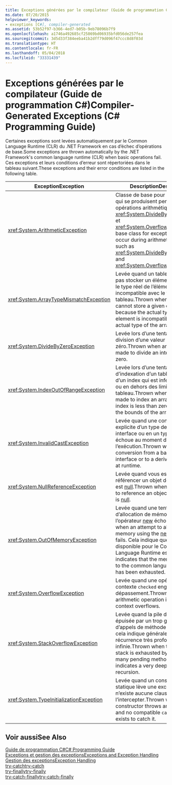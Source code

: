 ```yaml
---
title: Exceptions générées par le compilateur (Guide de programmation C#)
ms.date: 07/20/2015
helpviewer_keywords:
- exceptions [C#], compiler-generated
ms.assetid: 53b52f97-b366-4ed7-b05b-9eb78096b7f9
ms.openlocfilehash: a1746a492685cf25869bd06935bfd056de257fea
ms.sourcegitcommit: 3d5d33f384eeba41b2dff79d096f47ccc8d8f03d
ms.translationtype: HT
ms.contentlocale: fr-FR
ms.lasthandoff: 05/04/2018
ms.locfileid: "33331439"
---
```

# <a name="compiler-generated-exceptions-c-programming-guide"></a><span data-ttu-id="c4abb-102">Exceptions générées par le compilateur (Guide de programmation C#)</span><span class="sxs-lookup"><span data-stu-id="c4abb-102">Compiler-Generated Exceptions (C# Programming Guide)</span></span>
<span data-ttu-id="c4abb-103">Certaines exceptions sont levées automatiquement par le Common Language Runtime (CLR) du .NET Framework en cas d’échec d’opérations de base.</span><span class="sxs-lookup"><span data-stu-id="c4abb-103">Some exceptions are thrown automatically by the .NET Framework's common language runtime (CLR) when basic operations fail.</span></span> <span data-ttu-id="c4abb-104">Ces exceptions et leurs conditions d’erreur sont répertoriées dans le tableau suivant.</span><span class="sxs-lookup"><span data-stu-id="c4abb-104">These exceptions and their error conditions are listed in the following table.</span></span>  
  
|<span data-ttu-id="c4abb-105">Exception</span><span class="sxs-lookup"><span data-stu-id="c4abb-105">Exception</span></span>|<span data-ttu-id="c4abb-106">Description</span><span class="sxs-lookup"><span data-stu-id="c4abb-106">Description</span></span>|  
|---------------|-----------------|  
|<xref:System.ArithmeticException>|<span data-ttu-id="c4abb-107">Classe de base pour les exceptions qui se produisent pendant des opérations arithmétiques, telles que <xref:System.DivideByZeroException> et <xref:System.OverflowException>.</span><span class="sxs-lookup"><span data-stu-id="c4abb-107">A base class for exceptions that occur during arithmetic operations, such as <xref:System.DivideByZeroException> and <xref:System.OverflowException>.</span></span>|  
|<xref:System.ArrayTypeMismatchException>|<span data-ttu-id="c4abb-108">Levée quand un tableau ne peut pas stocker un élément donné, car le type réel de l’élément est incompatible avec le type réel du tableau.</span><span class="sxs-lookup"><span data-stu-id="c4abb-108">Thrown when an array cannot store a given element because the actual type of the element is incompatible with the actual type of the array.</span></span>|  
|<xref:System.DivideByZeroException>|<span data-ttu-id="c4abb-109">Levée lors d’une tentative de division d’une valeur intégrale par zéro.</span><span class="sxs-lookup"><span data-stu-id="c4abb-109">Thrown when an attempt is made to divide an integral value by zero.</span></span>|  
|<xref:System.IndexOutOfRangeException>|<span data-ttu-id="c4abb-110">Levée lors d’une tentative d’indexation d’un tableau à l’aide d’un index qui est inférieur à zéro ou en dehors des limites du tableau.</span><span class="sxs-lookup"><span data-stu-id="c4abb-110">Thrown when an attempt is made to index an array when the index is less than zero or outside the bounds of the array.</span></span>|  
|<xref:System.InvalidCastException>|<span data-ttu-id="c4abb-111">Levée quand une conversion explicite d’un type de base en interface ou en un type dérivé échoue au moment de l’exécution.</span><span class="sxs-lookup"><span data-stu-id="c4abb-111">Thrown when an explicit conversion from a base type to an interface or to a derived type fails at runtime.</span></span>|  
|<xref:System.NullReferenceException>|<span data-ttu-id="c4abb-112">Levée quand vous essayez de référencer un objet dont la valeur est [null](../../../csharp/language-reference/keywords/null.md).</span><span class="sxs-lookup"><span data-stu-id="c4abb-112">Thrown when you attempt to reference an object whose value is [null](../../../csharp/language-reference/keywords/null.md).</span></span>|  
|<xref:System.OutOfMemoryException>|<span data-ttu-id="c4abb-113">Levée quand une tentative d’allocation de mémoire à l’aide de l’opérateur [new](../../../csharp/language-reference/keywords/new-operator.md) échoue.</span><span class="sxs-lookup"><span data-stu-id="c4abb-113">Thrown when an attempt to allocate memory using the [new](../../../csharp/language-reference/keywords/new-operator.md) operator fails.</span></span> <span data-ttu-id="c4abb-114">Cela indique que la mémoire disponible pour le Commun Language Runtime est épuisée.</span><span class="sxs-lookup"><span data-stu-id="c4abb-114">This indicates that the memory available to the common language runtime has been exhausted.</span></span>|  
|<xref:System.OverflowException>|<span data-ttu-id="c4abb-115">Levée quand une opération dans un contexte `checked` engendre un dépassement.</span><span class="sxs-lookup"><span data-stu-id="c4abb-115">Thrown when an arithmetic operation in a `checked` context overflows.</span></span>|  
|<xref:System.StackOverflowException>|<span data-ttu-id="c4abb-116">Levée quand la pile d’exécution est épuisée par un trop grand nombre d’appels de méthode en attente ; cela indique généralement une récurrence très profonde ou infinie.</span><span class="sxs-lookup"><span data-stu-id="c4abb-116">Thrown when the execution stack is exhausted by having too many pending method calls; usually indicates a very deep or infinite recursion.</span></span>|  
|<xref:System.TypeInitializationException>|<span data-ttu-id="c4abb-117">Levée quand un constructeur statique lève une exception et qu’il n’existe aucune clause `catch` pour l’intercepter.</span><span class="sxs-lookup"><span data-stu-id="c4abb-117">Thrown when a static constructor throws an exception and no compatible `catch` clause exists to catch it.</span></span>|  
  
## <a name="see-also"></a><span data-ttu-id="c4abb-118">Voir aussi</span><span class="sxs-lookup"><span data-stu-id="c4abb-118">See Also</span></span>  
 [<span data-ttu-id="c4abb-119">Guide de programmation C#</span><span class="sxs-lookup"><span data-stu-id="c4abb-119">C# Programming Guide</span></span>](../../../csharp/programming-guide/index.md)  
 [<span data-ttu-id="c4abb-120">Exceptions et gestion des exceptions</span><span class="sxs-lookup"><span data-stu-id="c4abb-120">Exceptions and Exception Handling</span></span>](../../../csharp/programming-guide/exceptions/index.md)  
 [<span data-ttu-id="c4abb-121">Gestion des exceptions</span><span class="sxs-lookup"><span data-stu-id="c4abb-121">Exception Handling</span></span>](../../../csharp/programming-guide/exceptions/exception-handling.md)  
 [<span data-ttu-id="c4abb-122">try-catch</span><span class="sxs-lookup"><span data-stu-id="c4abb-122">try-catch</span></span>](../../../csharp/language-reference/keywords/try-catch.md)  
 [<span data-ttu-id="c4abb-123">try-finally</span><span class="sxs-lookup"><span data-stu-id="c4abb-123">try-finally</span></span>](../../../csharp/language-reference/keywords/try-finally.md)  
 [<span data-ttu-id="c4abb-124">try-catch-finally</span><span class="sxs-lookup"><span data-stu-id="c4abb-124">try-catch-finally</span></span>](../../../csharp/language-reference/keywords/try-catch-finally.md)
